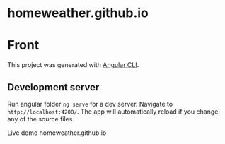 # homeweather.github.io

# Front

This project was generated with [Angular CLI](https://github.com/angular/angular-cli). 

## Development server

Run angular folder `ng serve` for a dev server. Navigate to `http://localhost:4200/`. The app will automatically reload if you change any of the source files.

Live demo homeweather.github.io
